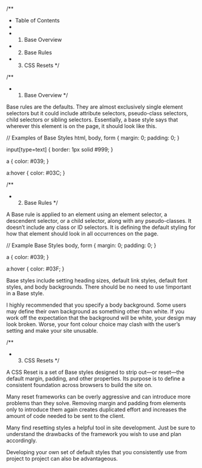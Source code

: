 /**
 * Table of Contents
 *
 * 1. Base Overview
 * 2. Base Rules
 * 3. CSS Resets
 */


/**
 * 1. Base Overview
 */

Base rules are the defaults. They are almost exclusively single element
selectors but it could include attribute selectors, pseudo-class selectors,
child selectors or sibling selectors. Essentially, a base style says that
wherever this element is on the page, it should look like this.


// Examples of Base Styles
html, body, form {
  margin: 0;
  padding: 0;
}

input[type=text] {
  border: 1px solid #999;
}

a {
  color: #039;
}

a:hover {
  color: #03C;
}


/**
 * 2. Base Rules
 */

A Base rule is applied to an element using an element selector, a
descendent selector, or a child selector, along with any pseudo-classes.
It doesn’t include any class or ID selectors. It is defining the default
styling for how that element should look in all occurrences on the page.


// Example Base Styles
body, form {
  margin: 0;
  padding: 0;
}

a {
  color: #039;
}

a:hover {
  color: #03F;
}

Base styles include setting heading sizes, default link styles,
default font styles, and body backgrounds. There should be no need
to use !important in a Base style.

I highly recommended that you specify a body background. Some users
may define their own background as something other than white. If
you work off the expectation that the background will be white, your
design may look broken. Worse, your font colour choice may clash
with the user’s setting and make your site unusable.


/**
 * 3. CSS Resets
 */

A CSS Reset is a set of Base styles designed to strip out—or reset—the
default margin, padding, and other properties. Its purpose is to define
a consistent foundation across browsers to build the site on.

Many reset frameworks can be overly aggressive and can introduce more
problems than they solve. Removing margin and padding from elements only
to introduce them again creates duplicated effort and increases the amount
of code needed to be sent to the client.

Many find resetting styles a helpful tool in site development. Just be sure
to understand the drawbacks of the framework you wish to use and plan accordingly.

Developing your own set of default styles that you consistently use from project
to project can also be advantageous.
